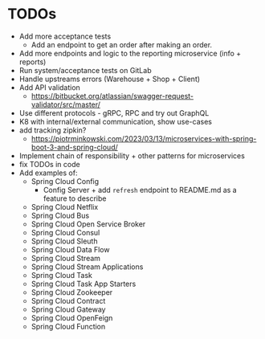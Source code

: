 # TODOs

- Add more acceptance tests
  - Add an endpoint to get an order after making an order.
- Add more endpoints and logic to the reporting microservice (info + reports)
- Run system/acceptance tests on GitLab
- Handle upstreams errors (Warehouse + Shop + Client)
- Add API validation
  - https://bitbucket.org/atlassian/swagger-request-validator/src/master/
- Use different protocols - gRPC, RPC and try out GraphQL
- K8 with internal/external communication, show use-cases
- add tracking zipkin?
  - https://piotrminkowski.com/2023/03/13/microservices-with-spring-boot-3-and-spring-cloud/
- Implement chain of responsibility + other patterns for microservices
- fix TODOs in code
- Add examples of:
  - Spring Cloud Config
    - Config Server + add `refresh` endpoint to README.md as a feature to describe
  - Spring Cloud Netflix
  - Spring Cloud Bus
  - Spring Cloud Open Service Broker
  - Spring Cloud Consul
  - Spring Cloud Sleuth
  - Spring Cloud Data Flow
  - Spring Cloud Stream
  - Spring Cloud Stream Applications
  - Spring Cloud Task
  - Spring Cloud Task App Starters
  - Spring Cloud Zookeeper
  - Spring Cloud Contract
  - Spring Cloud Gateway
  - Spring Cloud OpenFeign
  - Spring Cloud Function
